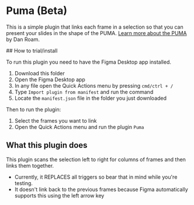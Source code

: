 # Puma (Beta)

This is a simple plugin that links each frame in a selection so that you can present your slides in the shape of the PUMA. [Learn more about the PUMA](https://www.youtube.com/watch?v=7oeKKkbybR0) by Dan Roam.

## How to trial/install

To run this plugin you need to have the Figma Desktop app installed.

1. Download this folder
1. Open the Figma Desktop app
2. In any file open the Quick Actions menu by pressing `cmd/ctrl + /`
3. Type `Import plugin from manifest` and run the command
4. Locate the `manifest.json` file in the folder you just downloaded

Then to run the plugin:

1. Select the frames you want to link
2. Open the Quick Actions menu and run the plugin `Puma`

## What this plugin does

This plugin scans the selection left to right for columns of frames and then links them together.

- Currently, it REPLACES all triggers so bear that in mind while you're testing.
- It doesn't link back to the previous frames because Figma automatically supports this using the left arrow key

